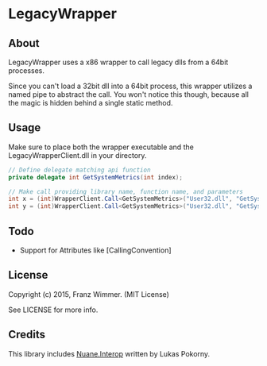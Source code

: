 # LegacyWrapper

## About

LegacyWrapper uses a x86 wrapper to call legacy dlls from a 64bit processes.

Since you can't load a 32bit dll into a 64bit process, this wrapper utilizes a named pipe to abstract the call. You won't notice this though, because all the magic is hidden behind a single static method.

## Usage

Make sure to place both the wrapper executable and the LegacyWrapperClient.dll in your directory.

```csharp
// Define delegate matching api function
private delegate int GetSystemMetrics(int index);

// Make call providing library name, function name, and parameters
int x = (int)WrapperClient.Call<GetSystemMetrics>("User32.dll", "GetSystemMetrics", new object[] { 0 });
int y = (int)WrapperClient.Call<GetSystemMetrics>("User32.dll", "GetSystemMetrics", new object[] { 1 });
```

## Todo

* Support for Attributes like [CallingConvention]

## License

Copyright (c) 2015, Franz Wimmer. (MIT License)

See LICENSE for more info.

## Credits

This library includes [Nuane.Interop](https://github.com/lukaaash/Nuane.Interop) written by Lukas Pokorny.
